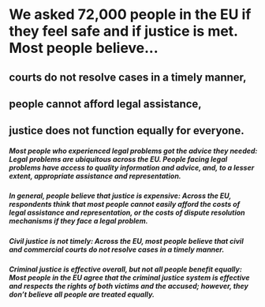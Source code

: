 # We asked 72,000 people in the EU if they feel safe and if justice is met. Most people believe...

## courts do not resolve cases in a timely manner,

## people cannot afford legal assistance,

## justice does not function equally for everyone.

##### **Most people who experienced legal problems got the advice they needed**: Legal problems are ubiquitous across the EU. People facing legal problems have access to quality information and advice, and, to a lesser extent, appropriate assistance and representation.

##### **In general, people believe that justice is expensive**: Across the EU, respondents think that most people cannot easily afford the costs of legal assistance and representation, or the costs of dispute resolution mechanisms if they face a legal problem.

##### **Civil justice is not timely**: Across the EU, most people believe that civil and commercial courts do not resolve cases in a timely manner. 

##### **Criminal justice is effective overall, but not all people benefit equally**: Most people in the EU agree that the criminal justice system is effective and respects the rights of both victims and the accused; however, they don’t believe all people are treated equally.  
